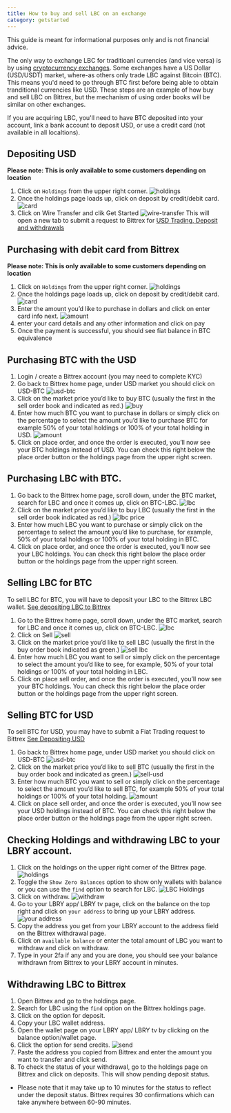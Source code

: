 ```yaml
---
title: How to buy and sell LBC on an exchange
category: getstarted
---
```

This guide is meant for informational purposes only and is not financial advice. 

The only way to exchange LBC for traditioanl currencies (and vice versa) is by using [cryptocurrency exchanges](/faq/exchanges). Some exchanges have a US Dollar (USD/USDT) market, where-as others only trade LBC against Bitcoin (BTC). This means you'd need to go through BTC first before being able to obtain tranditional currencies like USD. These steps are an example of how buy and sell LBC on Bittrex, but the mechanism of using order books will be similar on other exchanges.

If you are acquiring LBC, you'll need to have BTC deposited into your account, link a bank account to deposit USD, or use a credit card (not available in all localtions). 

## Depositing USD
**Please note: This is only available to some customers depending on location**
1. Click on `Holdings` from the upper right corner. 
![holdings](https://spee.ch/@lbrysh:6/holdings.jpg)
2. Once the holdings page loads up, click on deposit by credit/debit card.
![card](https://spee.ch/@lbrysh:6/cards.jpg)
3. Click on Wire Transfer and clik Get Started
![wire-transfer](https://spee.ch/@lbrysh:6/wire-transfer.jpg)
This will open a new tab to submit a request to Bittrex for [USD Trading, Deposit and withdrawals](https://bittrexglobal.zendesk.com/hc/en-us/requests/new?ticket_form_id=360000352300)

## Purchasing with debit card from Bittrex
**Please note: This is only available to some customers depending on location**
1. Click on `Holdings` from the upper right corner. 
![holdings](https://spee.ch/@lbrysh:6/holdings.jpg)
2. Once the holdings page loads up, click on deposit by credit/debit card.
![card](https://spee.ch/@lbrysh:6/cards.jpg)
3. Enter the amount you’d like to purchase in dollars and click on enter card info next.
![amount](https://spee.ch/@lbrysh:6/amount.jpg)
4. enter your card details and any other information and click on pay
5. Once the payment is successful, you should see fiat balance in BTC equivalence

## Purchasing BTC with the USD
1. Login / create a Bittrex account (you may need to complete KYC)
2. Go back to Bittrex home page, under USD market you should click on USD-BTC
![usd-btc](https://spee.ch/@lbrysh:6/usd.jpg)
3. Click on the market price you’d like to buy BTC (usually the first in the sell order book and indicated as red.)
![buy](https://spee.ch/@lbrysh:6/buy.jpg)
4. Enter how much BTC you want to purchase in dollars or simply click on the percentage to select the amount you’d like to purchase BTC for example 50% of your total holdings or 100% of your total holding in USD.
![amount](https://spee.ch/@lbrysh:6/amount1.jpg)
5. Click on place order, and once the order is executed, you’ll now see your BTC holdings instead of USD. You can check this right below the place order button or the holdings page from the upper right screen.

## Purchasing LBC with BTC.
1. Go back to the Bittrex home page, scroll down, under the BTC market, search for LBC and once it comes up, click on BTC-LBC.
![lbc](https://spee.ch/@lbrysh:6/lbc1.jpg)
2. Click on the market price you’d like to buy LBC (usually the first in the sell order book indicated as red.)
![lbc price](https://spee.ch/@lbrysh:6/buy-lbc.jpg)
3. Enter how much LBC you want to purchase or simply click on the percentage to select the amount you’d like to purchase, for example, 50% of your total holdings or 100% of your total holding in BTC.
4. Click on place order, and once the order is executed, you’ll now see your LBC holdings. You can check this right below the place order button or the holdings page from the upper right screen.

## Selling LBC for BTC
To sell LBC for BTC, you will have to deposit your LBC to the Bittrex LBC wallet. [See depositing LBC to Bittrex](Withdrawing-LBC-to–Bittrex)
1. Go to the Bittrex home page, scroll down, under the BTC market, search for LBC and once it comes up, click on BTC-LBC.
![lbc](https://spee.ch/@lbrysh:6/lbc1.jpg)
2. Click on Sell
![sell](https://spee.ch/@lbrysh:6/click-sell.jpg)
3. Click on the market price you’d like to sell LBC (usually the first in the buy order book indicated as green.)
![sell lbc](https://spee.ch/@lbrysh:6/sell-lbc.jpg)
3. Enter how much LBC you want to sell or simply click on the percentage to select the amount you’d like to see, for example, 50% of your total holdings or 100% of your total holding in LBC.
4. Click on place sell order, and once the order is executed, you’ll now see your BTC holdings. You can check this right below the place order button or the holdings page from the upper right screen.
  
## Selling BTC for USD
To sell BTC for USD, you may have to submit a Fiat Trading request to Bittrex [See Depositing USD](Depositing-USD)
1. Go back to Bittrex home page, under USD market you should click on USD-BTC
![usd-btc](https://spee.ch/@lbrysh:6/usd.jpg)
2. Click on the market price you’d like to sell BTC (usually the first in the buy order book and indicated as green.)
![sell-usd](https://spee.ch/@lbrysh:6/sell-usd.jpg)
4. Enter how much BTC you want to sell or simply click on the percentage to select the amount you’d like to sell BTC, for example 50% of your total holdings or 100% of your total holding.
![amount](https://spee.ch/@lbrysh:6/amount1.jpg)
5. Click on place sell order, and once the order is executed, you’ll now see your USD holdings instead of BTC. You can check this right below the place order button or the holdings page from the upper right screen.

  
## Checking Holdings and withdrawing LBC to your LBRY account.
1. Click on the holdings on the upper right corner of the Bittrex page.
![holdings](https://spee.ch/@lbrysh:6/holdings.jpg)
2. Toggle the `Show Zero Balances` option to show only wallets with balance or you can use the `find` option to search for LBC.
![LBC Holdings](https://spee.ch/@lbrysh:6/lbc-holding.jpg)
3. Click on withdraw.
![withdraw](https://spee.ch/@lbrysh:6/withdraw.jpg)
4. Go to your LBRY app/ LBRY tv page, click on the balance on the top right and click on `your address` to bring up your LBRY address.
![your address](https://spee.ch/@lbrysh:6/your-addres.jpg)
5. Copy the address you get from your LBRY account to the address field on the Bittrex withdrawal page.
6. Click on `available balance` or enter the total amount of LBC you want to withdraw and click on withdraw.
7. Type in your 2fa if any and you are done, you should see your balance withdrawn from Bittrex to your LBRY account in minutes.

## Withdrawing LBC to Bittrex
1. Open Bittrex and go to the holdings page.
2. Search for LBC using the `find` option on the Bittrex holdings page.
3. Click on the option for deposit.
4. Copy your LBC wallet address.
5. Open the wallet page on your LBRY app/ LBRY tv by clicking on the balance option/wallet page.
6. Click the option for send credits.
![send](https://spee.ch/@lbrysh:6/send.jpg)
7. Paste the address you copied from Bittrex and enter the amount you want to transfer and click send.
8. To check the status of your withdrawal, go to the holdings page on Bittrex and click on deposits. This will show pending deposit status.

* Please note that it may take up to 10 minutes for the status to reflect under the deposit status. Bittrex requires 30 confirmations which can take anywhere between 60-90 minutes.
